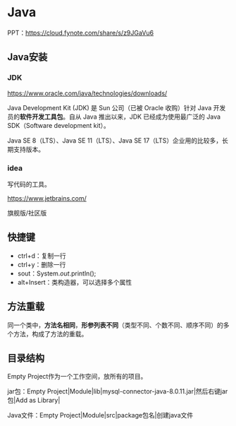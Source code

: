 # Java

PPT：https://cloud.fynote.com/share/s/z9JGaVu6

## Java安装

### JDK

https://www.oracle.com/java/technologies/downloads/

Java Development Kit (JDK) 是 Sun 公司（已被 Oracle 收购）针对 Java 开发员的**软件开发工具包**。自从 Java 推出以来，JDK 已经成为使用最广泛的 Java SDK（Software development kit）。

Java SE 8（LTS）、Java SE 11（LTS）、Java SE 17（LTS）企业用的比较多，长期支持版本。

### idea

写代码的工具。

https://www.jetbrains.com/

旗舰版/社区版

## 快捷键

- ctrl+d：复制一行
- ctrl+y：删除一行
- sout：System.*out*.println();
- alt+Insert：类构造器，可以选择多个属性

## 方法重载

同一个类中，**方法名相同**，**形参列表不同**（类型不同、个数不同、顺序不同）的多个方法，构成了方法的重载。

## 目录结构

Empty Project作为一个工作空间，放所有的项目。

jar包：Empty Project|Module|lib|mysql-connector-java-8.0.11.jar|然后右键jar包|Add as Library|

Java文件：Empty Project|Module|src|package包名|创建java文件
